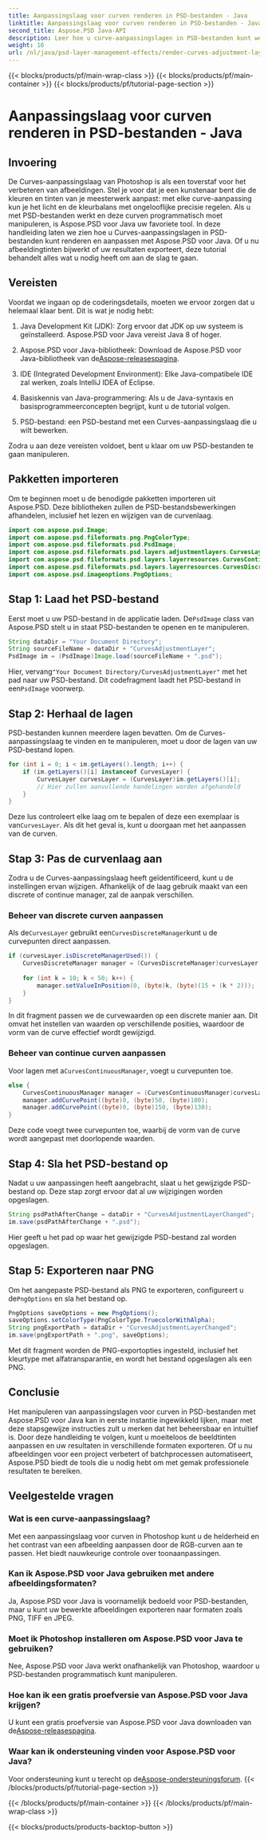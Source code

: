 ```yaml
---
title: Aanpassingslaag voor curven renderen in PSD-bestanden - Java
linktitle: Aanpassingslaag voor curven renderen in PSD-bestanden - Java
second_title: Aspose.PSD Java-API
description: Leer hoe u curve-aanpassingslagen in PSD-bestanden kunt weergeven en aanpassen met Aspose.PSD voor Java met deze gedetailleerde stapsgewijze handleiding.
weight: 16
url: /nl/java/psd-layer-management-effects/render-curves-adjustment-layer-psd/
---
```


{{< blocks/products/pf/main-wrap-class >}}
{{< blocks/products/pf/main-container >}}
{{< blocks/products/pf/tutorial-page-section >}}

# Aanpassingslaag voor curven renderen in PSD-bestanden - Java

## Invoering

De Curves-aanpassingslaag van Photoshop is als een toverstaf voor het verbeteren van afbeeldingen. Stel je voor dat je een kunstenaar bent die de kleuren en tinten van je meesterwerk aanpast: met elke curve-aanpassing kun je het licht en de kleurbalans met ongelooflijke precisie regelen. Als u met PSD-bestanden werkt en deze curven programmatisch moet manipuleren, is Aspose.PSD voor Java uw favoriete tool. In deze handleiding laten we zien hoe u Curves-aanpassingslagen in PSD-bestanden kunt renderen en aanpassen met Aspose.PSD voor Java. Of u nu afbeeldingtinten bijwerkt of uw resultaten exporteert, deze tutorial behandelt alles wat u nodig heeft om aan de slag te gaan.

## Vereisten

Voordat we ingaan op de coderingsdetails, moeten we ervoor zorgen dat u helemaal klaar bent. Dit is wat je nodig hebt:

1. Java Development Kit (JDK): Zorg ervoor dat JDK op uw systeem is geïnstalleerd. Aspose.PSD voor Java vereist Java 8 of hoger.
   
2.  Aspose.PSD voor Java-bibliotheek: Download de Aspose.PSD voor Java-bibliotheek van de[Aspose-releasespagina](https://releases.aspose.com/psd/java/). 

3. IDE (Integrated Development Environment): Elke Java-compatibele IDE zal werken, zoals IntelliJ IDEA of Eclipse.

4. Basiskennis van Java-programmering: Als u de Java-syntaxis en basisprogrammeerconcepten begrijpt, kunt u de tutorial volgen.

5. PSD-bestand: een PSD-bestand met een Curves-aanpassingslaag die u wilt bewerken. 

Zodra u aan deze vereisten voldoet, bent u klaar om uw PSD-bestanden te gaan manipuleren.

## Pakketten importeren

Om te beginnen moet u de benodigde pakketten importeren uit Aspose.PSD. Deze bibliotheken zullen de PSD-bestandsbewerkingen afhandelen, inclusief het lezen en wijzigen van de curvenlaag.

```java
import com.aspose.psd.Image;
import com.aspose.psd.fileformats.png.PngColorType;
import com.aspose.psd.fileformats.psd.PsdImage;
import com.aspose.psd.fileformats.psd.layers.adjustmentlayers.CurvesLayer;
import com.aspose.psd.fileformats.psd.layers.layerresources.CurvesContinuousManager;
import com.aspose.psd.fileformats.psd.layers.layerresources.CurvesDiscreteManager;
import com.aspose.psd.imageoptions.PngOptions;
```

## Stap 1: Laad het PSD-bestand

 Eerst moet u uw PSD-bestand in de applicatie laden. De`PsdImage` class van Aspose.PSD stelt u in staat PSD-bestanden te openen en te manipuleren.

```java
String dataDir = "Your Document Directory";
String sourceFileName = dataDir + "CurvesAdjustmentLayer";
PsdImage im = (PsdImage)Image.load(sourceFileName + ".psd");
```

 Hier, vervang`"Your Document Directory/CurvesAdjustmentLayer"` met het pad naar uw PSD-bestand. Dit codefragment laadt het PSD-bestand in een`PsdImage` voorwerp.

## Stap 2: Herhaal de lagen

PSD-bestanden kunnen meerdere lagen bevatten. Om de Curves-aanpassingslaag te vinden en te manipuleren, moet u door de lagen van uw PSD-bestand lopen.

```java
for (int i = 0; i < im.getLayers().length; i++) {
    if (im.getLayers()[i] instanceof CurvesLayer) {
        CurvesLayer curvesLayer = (CurvesLayer)im.getLayers()[i];
        // Hier zullen aanvullende handelingen worden afgehandeld
    }
}
```

Deze lus controleert elke laag om te bepalen of deze een exemplaar is van`CurvesLayer`. Als dit het geval is, kunt u doorgaan met het aanpassen van de curven.

## Stap 3: Pas de curvenlaag aan

Zodra u de Curves-aanpassingslaag heeft geïdentificeerd, kunt u de instellingen ervan wijzigen. Afhankelijk of de laag gebruik maakt van een discrete of continue manager, zal de aanpak verschillen.

### Beheer van discrete curven aanpassen

 Als de`CurvesLayer` gebruikt een`CurvesDiscreteManager`kunt u de curvepunten direct aanpassen.

```java
if (curvesLayer.isDiscreteManagerUsed()) {
    CurvesDiscreteManager manager = (CurvesDiscreteManager)curvesLayer.getCurvesManager();
    
    for (int k = 10; k < 50; k++) {
        manager.setValueInPosition(0, (byte)k, (byte)(15 + (k * 2)));
    }
}
```

In dit fragment passen we de curvewaarden op een discrete manier aan. Dit omvat het instellen van waarden op verschillende posities, waardoor de vorm van de curve effectief wordt gewijzigd.

### Beheer van continue curven aanpassen

 Voor lagen met a`CurvesContinuousManager`, voegt u curvepunten toe.

```java
else {
    CurvesContinuousManager manager = (CurvesContinuousManager)curvesLayer.getCurvesManager();
    manager.addCurvePoint((byte)0, (byte)50, (byte)100);
    manager.addCurvePoint((byte)0, (byte)150, (byte)130);
}
```

Deze code voegt twee curvepunten toe, waarbij de vorm van de curve wordt aangepast met doorlopende waarden. 

## Stap 4: Sla het PSD-bestand op

Nadat u uw aanpassingen heeft aangebracht, slaat u het gewijzigde PSD-bestand op. Deze stap zorgt ervoor dat al uw wijzigingen worden opgeslagen.

```java
String psdPathAfterChange = dataDir + "CurvesAdjustmentLayerChanged";
im.save(psdPathAfterChange + ".psd");
```

Hier geeft u het pad op waar het gewijzigde PSD-bestand zal worden opgeslagen. 

## Stap 5: Exporteren naar PNG

 Om het aangepaste PSD-bestand als PNG te exporteren, configureert u de`PngOptions` en sla het bestand op.

```java
PngOptions saveOptions = new PngOptions();
saveOptions.setColorType(PngColorType.TruecolorWithAlpha);
String pngExportPath = dataDir + "CurvesAdjustmentLayerChanged";
im.save(pngExportPath + ".png", saveOptions);
```

Met dit fragment worden de PNG-exportopties ingesteld, inclusief het kleurtype met alfatransparantie, en wordt het bestand opgeslagen als een PNG.

## Conclusie

Het manipuleren van aanpassingslagen voor curven in PSD-bestanden met Aspose.PSD voor Java kan in eerste instantie ingewikkeld lijken, maar met deze stapsgewijze instructies zult u merken dat het beheersbaar en intuïtief is. Door deze handleiding te volgen, kunt u moeiteloos de beeldtinten aanpassen en uw resultaten in verschillende formaten exporteren. Of u nu afbeeldingen voor een project verbetert of batchprocessen automatiseert, Aspose.PSD biedt de tools die u nodig hebt om met gemak professionele resultaten te bereiken.

## Veelgestelde vragen

### Wat is een curve-aanpassingslaag?
Met een aanpassingslaag voor curven in Photoshop kunt u de helderheid en het contrast van een afbeelding aanpassen door de RGB-curven aan te passen. Het biedt nauwkeurige controle over toonaanpassingen.

### Kan ik Aspose.PSD voor Java gebruiken met andere afbeeldingsformaten?
Ja, Aspose.PSD voor Java is voornamelijk bedoeld voor PSD-bestanden, maar u kunt uw bewerkte afbeeldingen exporteren naar formaten zoals PNG, TIFF en JPEG.

### Moet ik Photoshop installeren om Aspose.PSD voor Java te gebruiken?
Nee, Aspose.PSD voor Java werkt onafhankelijk van Photoshop, waardoor u PSD-bestanden programmatisch kunt manipuleren.

### Hoe kan ik een gratis proefversie van Aspose.PSD voor Java krijgen?
 U kunt een gratis proefversie van Aspose.PSD voor Java downloaden van de[Aspose-releasespagina](https://releases.aspose.com/psd/java/).

### Waar kan ik ondersteuning vinden voor Aspose.PSD voor Java?
 Voor ondersteuning kunt u terecht op de[Aspose-ondersteuningsforum](https://forum.aspose.com/c/psd/34).
{{< /blocks/products/pf/tutorial-page-section >}}

{{< /blocks/products/pf/main-container >}}
{{< /blocks/products/pf/main-wrap-class >}}

{{< blocks/products/products-backtop-button >}}
